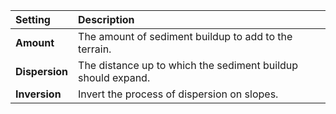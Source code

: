 | Setting        | Description                                                  |
| :------------- | :----------------------------------------------------------- |
| **Amount**     | The amount of sediment buildup to add to the terrain.        |
| **Dispersion** | The distance up to which the sediment buildup should expand. |
| **Inversion**  | Invert the process of dispersion on slopes.                  |